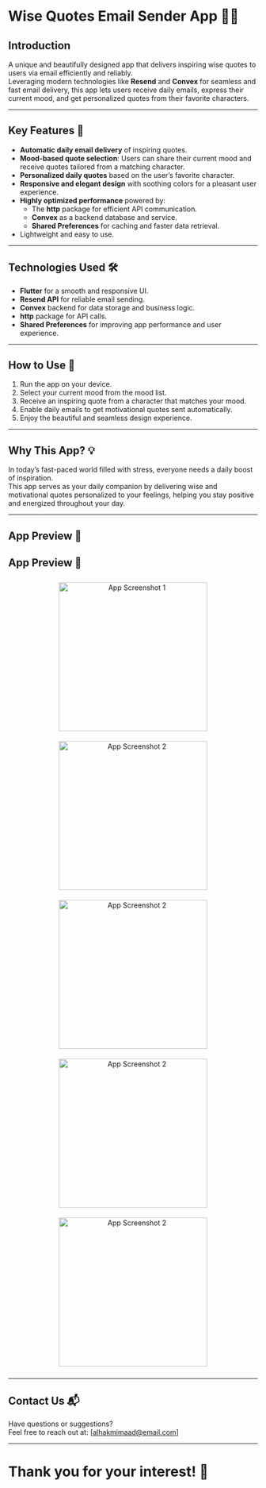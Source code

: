 # Wise Quotes Email Sender App 📩✨

## Introduction
A unique and beautifully designed app that delivers inspiring wise quotes to users via email efficiently and reliably.  
Leveraging modern technologies like **Resend** and **Convex** for seamless and fast email delivery, this app lets users receive daily emails, express their current mood, and get personalized quotes from their favorite characters.

---

## Key Features 🚀

- **Automatic daily email delivery** of inspiring quotes.
- **Mood-based quote selection**: Users can share their current mood and receive quotes tailored from a matching character.
- **Personalized daily quotes** based on the user’s favorite character.
- **Responsive and elegant design** with soothing colors for a pleasant user experience.
- **Highly optimized performance** powered by:
  - The **http** package for efficient API communication.
  - **Convex** as a backend database and service.
  - **Shared Preferences** for caching and faster data retrieval.
- Lightweight and easy to use.

---

## Technologies Used 🛠️

- **Flutter** for a smooth and responsive UI.
- **Resend API** for reliable email sending.
- **Convex** backend for data storage and business logic.
- **http** package for API calls.
- **Shared Preferences** for improving app performance and user experience.

---

## How to Use 📲

1. Run the app on your device.
2. Select your current mood from the mood list.
3. Receive an inspiring quote from a character that matches your mood.
4. Enable daily emails to get motivational quotes sent automatically.
5. Enjoy the beautiful and seamless design experience.

---

## Why This App? 💡

In today’s fast-paced world filled with stress, everyone needs a daily boost of inspiration.  
This app serves as your daily companion by delivering wise and motivational quotes personalized to your feelings, helping you stay positive and energized throughout your day.

---

## App Preview 📸
## App Preview 📸

<div align="center">
  <img src="images/Screenshot_20250804-092737.jpg" alt="App Screenshot 1" width="300" style="margin: 10px;" />
  <img src="images/Screenshot_20250804-092741.jpg" alt="App Screenshot 2" width="300" style="margin: 10px;" />
  <img src="images/Screenshot_20250804-092755.jpg" alt="App Screenshot 2" width="300" style="margin: 10px;" />
  <img src="images/Screenshot_20250804-092808.jpg" alt="App Screenshot 2" width="300" style="margin: 10px;" />
  <img src="images/Screenshot_20250804-092814.jpg" alt="App Screenshot 2" width="300" style="margin: 10px;" />
</div>


---

## Contact Us 📬

Have questions or suggestions?  
Feel free to reach out at: [alhakmimaad@email.com]

---

# Thank you for your interest! 🙌
